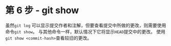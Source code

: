 # 第 6 步 - git show
虽然`git log` 可以显示提交作者和注解，但要查看提交中所做的更改，则需要使用命令`git show`。
与其他命令一样，默认情况下它将显示`HEAD`提交中的更改。 使用`git show <commit-hash>`查看较旧的更改。
